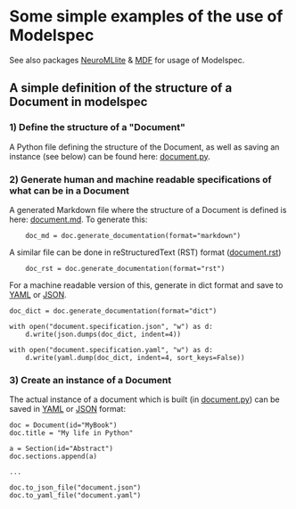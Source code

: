 # Some simple examples of the use of Modelspec

See also packages [NeuroMLlite](https://github.com/NeuroML/NeuroMLlite) & [MDF](https://github.com/ModECI/MDF) for usage of Modelspec.

## A simple definition of the structure of a Document in modelspec

### 1) Define the structure of a "Document"

A Python file defining the structure of the Document, as well as saving an instance (see below) can be found here: [document.py](document.py).


### 2) Generate human and machine readable specifications of what can be in a Document

A generated Markdown file where the structure of a Document is defined is here: [document.md](document.md). To generate this:
```
    doc_md = doc.generate_documentation(format="markdown")
```

A similar file can be done in reStructuredText (RST) format ([document.rst](document.rst))
```
    doc_rst = doc.generate_documentation(format="rst")
```

For a machine readable version of this, generate in dict format and save to [YAML](document.specification.yaml) or [JSON](document.specification.json).
```
doc_dict = doc.generate_documentation(format="dict")

with open("document.specification.json", "w") as d:
    d.write(json.dumps(doc_dict, indent=4))

with open("document.specification.yaml", "w") as d:
    d.write(yaml.dump(doc_dict, indent=4, sort_keys=False))
```

### 3) Create an instance of a Document

The actual instance of a document which is built (in [document.py](document.py)) can be saved in [YAML](document.yaml) or [JSON](document.json) format:
```
doc = Document(id="MyBook")
doc.title = "My life in Python"

a = Section(id="Abstract")
doc.sections.append(a)

...

doc.to_json_file("document.json")
doc.to_yaml_file("document.yaml")
```
